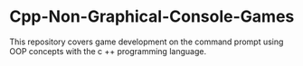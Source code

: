 # Cpp-Non-Graphical-Console-Games
This repository covers game development on the command prompt using OOP concepts with the c ++ programming language.
